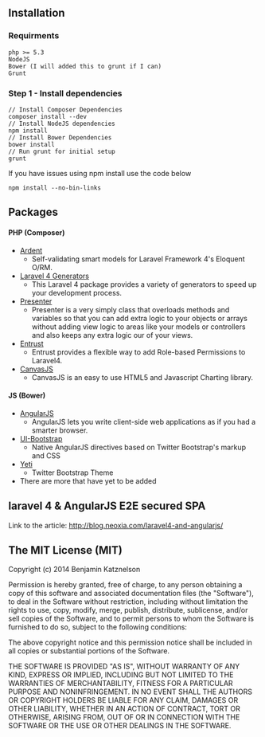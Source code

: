 ## Installation

### Requirments
    php >= 5.3
    NodeJS
    Bower (I will added this to grunt if I can)
	Grunt

### Step 1 - Install dependencies

	// Install Composer Dependencies
    composer install --dev
    // Install NodeJS dependencies
    npm install
    // Install Bower Dependencies
    bower install
    // Run grunt for initial setup
    grunt

If you have issues using npm install use the code below

    npm install --no-bin-links

## Packages

#### PHP (Composer)
* [Ardent](https://github.com/laravelbook/ardent)
    * Self-validating smart models for Laravel Framework 4's Eloquent O/RM.
* [Laravel 4 Generators](https://github.com/JeffreyWay/Laravel-4-Generators/blob/master/readme.md)
    * This Laravel 4 package provides a variety of generators to speed up your development process.
* [Presenter](https://github.com/robclancy/presenter)
    * Presenter is a very simply class that overloads methods and variables so that you can add extra logic to your objects or arrays without adding view logic to areas like your models or controllers and also keeps any extra logic our of your views.
* [Entrust](https://github.com/zizaco/entrust)
    * Entrust provides a flexible way to add Role-based Permissions to Laravel4.
* [CanvasJS](http://canvasjs.com/docs/charts/intro/)
    * CanvasJS is an easy to use HTML5 and Javascript Charting library.

#### JS (Bower)
* [AngularJS](http://angularjs.org)
    * AngularJS lets you write client-side web applications as if you had a smarter browser.
* [UI-Bootstrap](http://angular-ui.github.io/bootstrap/)
    *  Native AngularJS directives based on Twitter Bootstrap's markup and CSS
* [Yeti](http://bootswatch.com/yeti)
    * Twitter Bootstrap Theme
* There are more that have yet to be added

## laravel 4 & AngularJS E2E secured SPA

Link to the article: http://blog.neoxia.com/laravel4-and-angularjs/

## The MIT License (MIT)

Copyright (c) 2014 Benjamin Katznelson

Permission is hereby granted, free of charge, to any person obtaining a copy
of this software and associated documentation files (the "Software"), to deal
in the Software without restriction, including without limitation the rights
to use, copy, modify, merge, publish, distribute, sublicense, and/or sell
copies of the Software, and to permit persons to whom the Software is
furnished to do so, subject to the following conditions:

The above copyright notice and this permission notice shall be included in
all copies or substantial portions of the Software.

THE SOFTWARE IS PROVIDED "AS IS", WITHOUT WARRANTY OF ANY KIND, EXPRESS OR
IMPLIED, INCLUDING BUT NOT LIMITED TO THE WARRANTIES OF MERCHANTABILITY,
FITNESS FOR A PARTICULAR PURPOSE AND NONINFRINGEMENT. IN NO EVENT SHALL THE
AUTHORS OR COPYRIGHT HOLDERS BE LIABLE FOR ANY CLAIM, DAMAGES OR OTHER
LIABILITY, WHETHER IN AN ACTION OF CONTRACT, TORT OR OTHERWISE, ARISING FROM,
OUT OF OR IN CONNECTION WITH THE SOFTWARE OR THE USE OR OTHER DEALINGS IN
THE SOFTWARE.